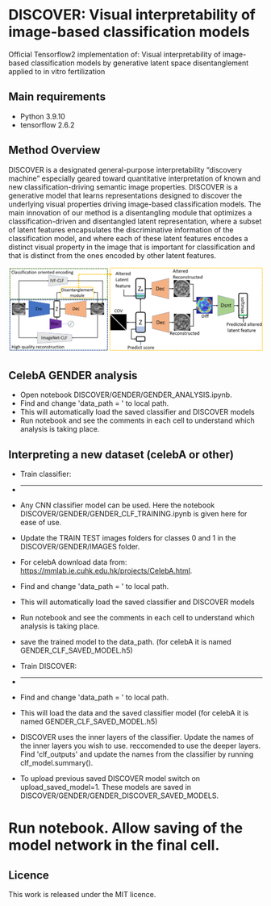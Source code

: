 # DISCOVER: Visual interpretability of image-based classification models 
Official Tensorflow2 implementation of: Visual interpretability of image-based classification models by generative latent space disentanglement applied to in vitro fertilization

## Main requirements
* Python 3.9.10
* tensorflow 2.6.2


## Method Overview
DISCOVER is a designated general-purpose interpretability “discovery machine” especially geared toward quantitative interpretation 
of known and new classification-driving semantic image properties. 
DISCOVER is a generative model that learns representations designed to discover the underlying visual properties driving image-based
classification models. The main innovation of our method is a disentangling module that optimizes a classification-driven and disentangled
latent representation, where a subset of latent features encapsulates the discriminative information of the classification model, 
and where each of these latent features encodes a distinct visual property in the image that is important for classification and that
is distinct from the ones encoded by other latent features.

![architecture](./DOCS/DISCOVER_architecture.png)


## CelebA GENDER analysis
* Open notebook DISCOVER/GENDER/GENDER_ANALYSIS.ipynb.
* Find and change 'data_path = <PATH>' to local path.
* This will automatically load the saved classifier and DISCOVER models
* Run notebook and see the comments in each cell to understand which analysis is taking place.

## Interpreting a new dataset (celebA or other)
* Train classifier:
* ------------------- 
* Any CNN classifier model can be used. Here the notebook DISCOVER/GENDER/GENDER_CLF_TRAINING.ipynb is given here for ease of use.
* Update the TRAIN TEST images folders for classes 0 and 1 in the DISCOVER/GENDER/IMAGES folder.  
* For celebA download data from: https://mmlab.ie.cuhk.edu.hk/projects/CelebA.html. 
* Find and change 'data_path = <PATH>' to local path.
* This will automatically load the saved classifier and DISCOVER models
* Run notebook and see the comments in each cell to understand which analysis is taking place.
* save the trained model to the data_path. (for celebA it is named GENDER_CLF_SAVED_MODEL.h5)

* Train DISCOVER:
* ------------------- 
* Find and change 'data_path = <PATH>' to local path.
* This will load the data and the saved classifier model (for celebA it is named GENDER_CLF_SAVED_MODEL.h5)
* DISCOVER uses the inner layers of the classifier. Update the names of the inner layers you wish to use. reccomended to use the deeper layers.
Find 'clf_outputs' and update the names from the classifier by running clf_model.summary(). 
* To upload previous saved DISCOVER model switch on upload_saved_model=1. These models are saved in DISCOVER/GENDER/GENDER_DISCOVER_SAVED_MODELS.
# Run notebook. Allow saving of the model network in the final cell.

## Licence
This work is released under the MIT licence.

